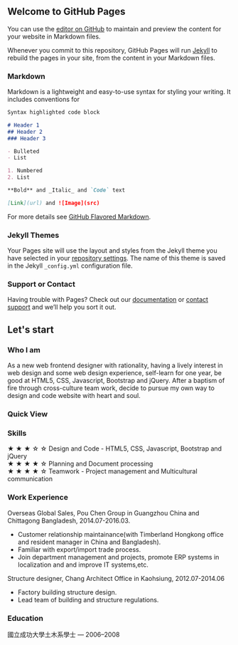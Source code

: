 ## Welcome to GitHub Pages

You can use the [editor on GitHub](https://github.com/ZoeChang/small-piece/edit/master/README.md) to maintain and preview the content for your website in Markdown files.

Whenever you commit to this repository, GitHub Pages will run [Jekyll](https://jekyllrb.com/) to rebuild the pages in your site, from the content in your Markdown files.

### Markdown

Markdown is a lightweight and easy-to-use syntax for styling your writing. It includes conventions for

```markdown
Syntax highlighted code block

# Header 1
## Header 2
### Header 3

- Bulleted
- List

1. Numbered
2. List

**Bold** and _Italic_ and `Code` text

[Link](url) and ![Image](src)
```

For more details see [GitHub Flavored Markdown](https://guides.github.com/features/mastering-markdown/).

### Jekyll Themes

Your Pages site will use the layout and styles from the Jekyll theme you have selected in your [repository settings](https://github.com/ZoeChang/small-piece/settings). The name of this theme is saved in the Jekyll `_config.yml` configuration file.

### Support or Contact

Having trouble with Pages? Check out our [documentation](https://help.github.com/categories/github-pages-basics/) or [contact support](https://github.com/contact) and we’ll help you sort it out.


## Let's start

### Who I am

As a new web frontend designer with rationality, having a lively interest in web design and some web design experience, self-learn for one year, be good at HTML5, CSS, Javascript, Bootstrap and jQuery. After a baptism of fire through cross-culture team work, decide to pursue my own way to design and code website with heart and soul.


### Quick View


### Skills
★ ★ ★ ☆ ☆  Design and Code - HTML5, CSS, Javascript, Bootstrap and jQuery  
★ ★ ★ ★ ☆  Planning and Document processing  
★ ★ ★ ★ ☆  Teamwork - Project management and Multicultural communication  


### Work Experience

Overseas Global Sales, Pou Chen Group in Guangzhou China and Chittagong Bangladesh, 2014.07-2016.03.
- Customer relationship maintainance(with Timberland Hongkong office and resident manager in China and Bangladesh).
- Familiar with export/import trade process.
- Join department management and projects, promote ERP systems in localization and and improve IT systems,etc.

Structure designer, Chang Architect Office in Kaohsiung, 2012.07-2014.06
- Factory building structure design.
- Lead team of building and structure regulations.


### Education
國立成功大學土木系學士 — 2006–2008
